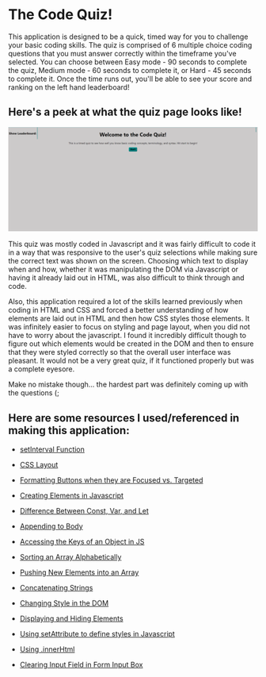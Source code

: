 # The Code Quiz!

This application is designed to be a quick, timed way for you to challenge your basic coding skills. The quiz is comprised of 6 multiple choice coding questions that you must answer correctly within the timeframe you've selected. You can choose between Easy mode - 90 seconds to complete the quiz, Medium mode - 60 seconds to complete it, or Hard - 45 seconds to complete it. Once the time runs out, you'll be able to see your score and ranking on the left hand leaderboard!

## Here's a peek at what the quiz page looks like!
![Page Screenshot](/CodeQuiz.png)

This quiz was mostly coded in Javascript and it was fairly difficult to code it in a way that was responsive to the user's quiz selections while making sure the correct text was shown on the screen. Choosing which text to display when and how, whether it was manipulating the DOM via Javascript or having it already laid out in HTML, was also difficult to think through and code.

Also, this application required a lot of the skills learned previously when coding in HTML and CSS and forced a better understanding of how elements are laid out in HTML and then how CSS styles those elements. It was infinitely easier to focus on styling and page layout, when you did not have to worry about the javascript. I found it incredibly difficult though to figure out which elements would be created in the DOM and then to ensure that they were styled correctly so that the overall user interface was pleasant. It would not be a very great quiz, if it functioned properly but was a complete eyesore.

Make no mistake though... the hardest part was definitely coming up with the questions (;

## Here are some resources I used/referenced in making this application:

- [setInterval Function](https://www.w3schools.com/jsref/met_win_setinterval.asp)

- [CSS Layout](https://www.w3schools.com/css/css_align.asp)

- [Formatting Buttons when they are Focused vs. Targeted](https://stackoverflow.com/questions/44263892/how-to-style-a-clicked-button-in-css)

- [Creating Elements in Javascript](https://www.w3schools.com/jsref/met_document_createelement.asp)

- [Difference Between Const, Var, and Let](https://www.geeksforgeeks.org/difference-between-var-let-and-const-keywords-in-javascript/)

- [Appending to Body](https://stackoverflow.com/questions/50186596/how-to-append-multiple-elements-to-a-div)

- [Accessing the Keys of an Object in JS](https://developer.mozilla.org/en-US/docs/Web/JavaScript/Reference/Global_Objects/Object/keys)

- [Sorting an Array Alphabetically](https://developer.mozilla.org/en-US/docs/Web/JavaScript/Reference/Global_Objects/Array/sort)

- [Pushing New Elements into an Array](https://www.w3schools.com/jsref/jsref_push.asp)

- [Concatenating Strings](https://www.w3schools.com/jsref/jsref_concat_string.asp)

- [Changing Style in the DOM](https://www.w3schools.com/js/js_htmldom_css.asp)

- [Displaying and Hiding Elements](https://www.w3schools.com/js/tryit.asp?filename=tryjs_visibility)

- [Using setAttribute to define styles in Javascript](https://www.techiedelight.com/define-multiple-css-attributes-javascript/)

- [Using .innerHtml](https://sebhastian.com/new-line-javascript/#:~:text=If%20you%20want%20to%20add,which%20stands%20for%20new%20line.)

- [Clearing Input Field in Form Input Box](https://reactgo.com/clear-input-value-javascript/)